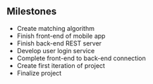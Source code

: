 ## Milestones

- Create matching algorithm
- Finish front-end of mobile app
- Finish back-end REST server
- Develop user login service
- Complete front-end to back-end connection
- Create first iteration of project
- Finalize project